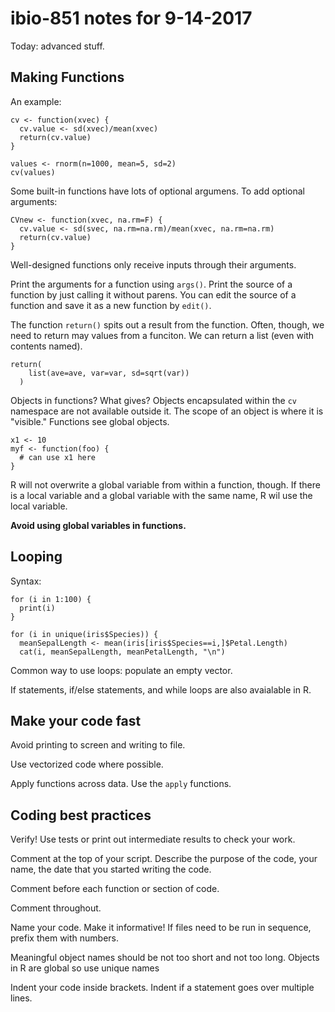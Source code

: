 
# ibio-851 notes for 9-14-2017

Today: advanced stuff.

## Making Functions

An example:
```
cv <- function(xvec) {
  cv.value <- sd(xvec)/mean(xvec)
  return(cv.value)
}

values <- rnorm(n=1000, mean=5, sd=2)
cv(values)

```

Some built-in functions have lots of optional argumens.
To add optional arguments:
```
CVnew <- function(xvec, na.rm=F) {
  cv.value <- sd(svec, na.rm=na.rm)/mean(xvec, na.rm=na.rm)
  return(cv.value)
}
```

Well-designed functions only receive inputs through their arguments.

Print the arguments for a function using `args()`.
Print the source of a function by just calling it without parens.
You can edit the source of a function and save it as a new function by `edit()`.

The function `return()` spits out a result from the function.
Often, though, we need to return may values from a funciton.
We can return a list (even with contents named).
```
return(
    list(ave=ave, var=var, sd=sqrt(var))
  )
```

Objects in functions? What gives?
Objects encapsulated within the `cv` namespace are not available outside it.
The scope of an object is where it is "visible."
Functions see global objects.
```
x1 <- 10
myf <- function(foo) {
  # can use x1 here
}
```
R will not overwrite a global variable from within a function, though.
If there is a local variable and a global variable with the same name, R wil use the local variable.

**Avoid using global variables in functions.**

## Looping

Syntax:
```
for (i in 1:100) {
  print(i)
}

for (i in unique(iris$Species)) {
  meanSepalLength <- mean(iris[iris$Species==i,]$Petal.Length)
  cat(i, meanSepalLength, meanPetalLength, "\n")
```

Common way to use loops: populate an empty vector.

If statements, if/else statements, and while loops are also avaialable in R.

## Make your code fast

Avoid printing to screen and writing to file.

Use vectorized code where possible.

Apply functions across data. Use the `apply` functions.

## Coding best practices

Verify! Use tests or print out intermediate results to check your work.

Comment at the top of your script. Describe the purpose of the code, your name, the date that you started writing the code.

Comment before each function or section of code.

Comment throughout.

Name your code. Make it informative! If files need to be run in sequence, prefix them with numbers.

Meaningful object names should be not too short and not too long.
Objects in R are global so use unique names

Indent your code inside brackets.
Indent if a statement goes over multiple lines.
